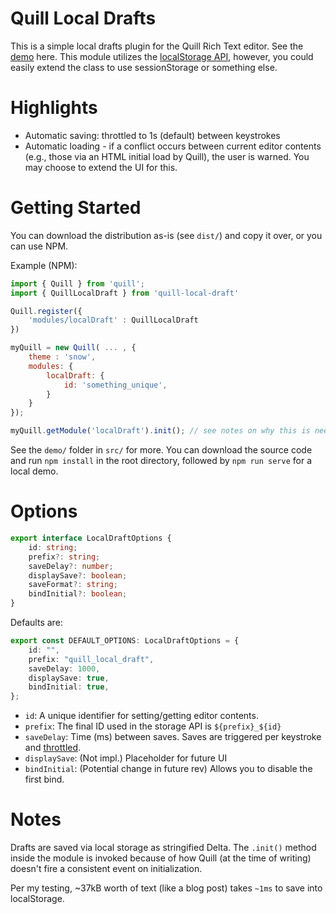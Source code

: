 # Quill Local Drafts

This is a simple local drafts plugin for the Quill Rich Text editor. See the [demo](https://jsfiddle.net/awderh/pogL3ca2/12/) here. This module utilizes the [localStorage API](https://developer.mozilla.org/en-US/docs/Web/API/Window/localStorage), however, you could easily extend the class to use sessionStorage or something else.

# Highlights

-   Automatic saving: throttled to 1s (default) between keystrokes
-   Automatic loading - if a conflict occurs between current editor contents (e.g., those via an HTML initial load by Quill), the user is warned. You may choose to extend the UI for this.

# Getting Started

You can download the distribution as-is (see `dist/`) and copy it over, or you can use NPM.

Example (NPM):

```js
import { Quill } from 'quill';
import { QuillLocalDraft } from 'quill-local-draft'

Quill.register({
    'modules/localDraft' : QuillLocalDraft
})

myQuill = new Quill( ... , {
    theme : 'snow',
    modules: {
        localDraft: {
            id: 'something_unique',
        }
    }
});

myQuill.getModule('localDraft').init(); // see notes on why this is needed
```

See the `demo/` folder in `src/` for more. You can download the source code and run `npm install` in the root directory, followed by `npm run serve` for a local demo.

# Options

```ts
export interface LocalDraftOptions {
    id: string;
    prefix?: string;
    saveDelay?: number;
    displaySave?: boolean;
    saveFormat?: string;
    bindInitial?: boolean;
}
```

Defaults are:

```ts
export const DEFAULT_OPTIONS: LocalDraftOptions = {
    id: "",
    prefix: "quill_local_draft",
    saveDelay: 1000,
    displaySave: true,
    bindInitial: true,
};
```

-   `id`: A unique identifier for setting/getting editor contents.
-   `prefix`: The final ID used in the storage API is `${prefix}_${id}`
-   `saveDelay`: Time (ms) between saves. Saves are triggered per keystroke and [throttled](https://www.npmjs.com/package/throttle-debounce).
-   `displaySave`: (Not impl.) Placeholder for future UI
-   `bindInitial`: (Potential change in future rev) Allows you to disable the first bind.

# Notes

Drafts are saved via local storage as stringified Delta. The `.init()` method inside the module is invoked because of how Quill (at the time of writing) doesn't fire a consistent event on initialization.

Per my testing, ~37kB worth of text (like a blog post) takes `~1ms` to save into localStorage.
